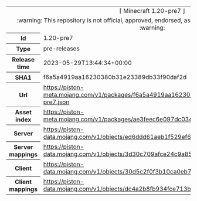 <html><table>
<tr><td colspan="2" align="center"><img width="0" height="0"><br/>⌈ Minecraft 1.20-pre7 ⌋<br/><img width="0" height="0"></td></tr>
<tr><td colspan="2" align="center"><img width="0" height="0"><br/>
:warning: This repository is not official, approved, endorsed, associated or connected with Mojang :warning:
<br/><img width="0" height="0"></td></tr>
<tr><th>Id</th><td>1.20-pre7</td></tr>
<tr><th>Type</th><td>pre-releases</td></tr>
<tr><th>Release time</th><td>2023-05-29T13:44:34+00:00</td></tr>
<tr><th>SHA1</th><td>f6a5a4919aa16230380b31e23389db33f90daf2d</td></tr>
<tr><th>Url</th><td><a href="https://piston-meta.mojang.com/v1/packages/f6a5a4919aa16230380b31e23389db33f90daf2d/1.20-pre7.json">https://piston-meta.mojang.com/v1/packages/f6a5a4919aa16230380b31e23389db33f90daf2d/1.20-pre7.json</a></td></tr>
<tr><th>Asset index</th><td><a href="https://piston-meta.mojang.com/v1/packages/ae3feec6e097dc03490fc6d8591f23107953f350/5.json">https://piston-meta.mojang.com/v1/packages/ae3feec6e097dc03490fc6d8591f23107953f350/5.json</a></td></tr>
<tr><th>Server</th><td><a href="https://piston-data.mojang.com/v1/objects/ed6ddd61aeb1f529ef626fae9bcb0a5f51491f71/server.jar">https://piston-data.mojang.com/v1/objects/ed6ddd61aeb1f529ef626fae9bcb0a5f51491f71/server.jar</a></td></tr>
<tr><th>Server mappings</th><td><a href="https://piston-data.mojang.com/v1/objects/3d30c709afce24c9a85daabb900640f2a042f76e/server.txt">https://piston-data.mojang.com/v1/objects/3d30c709afce24c9a85daabb900640f2a042f76e/server.txt</a></td></tr>
<tr><th>Client</th><td><a href="https://piston-data.mojang.com/v1/objects/30d5c2f0f3b10ca0eb7df3ef566eab4fe3bed672/client.jar">https://piston-data.mojang.com/v1/objects/30d5c2f0f3b10ca0eb7df3ef566eab4fe3bed672/client.jar</a></td></tr>
<tr><th>Client mappings</th><td><a href="https://piston-data.mojang.com/v1/objects/dc4a2b8fb934fce713b82565067815722e3a27e7/client.txt">https://piston-data.mojang.com/v1/objects/dc4a2b8fb934fce713b82565067815722e3a27e7/client.txt</a></td></tr>
</table></html>